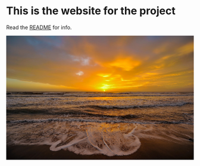 # This is the website for the project

Read the [README](README.md) for info.

![A beautiful picture!](sunset-gb3d298cc9_1920.jpg)
